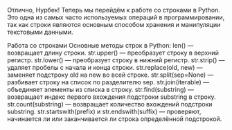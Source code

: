 Отлично, Нурбек! Теперь мы перейдём к работе со строками в Python. Это одна из самых часто используемых операций в программировании, так как строки являются основным способом хранения и манипуляции текстовыми данными.

Работа со строками
Основные методы строк в Python:
len() — возвращает длину строки.
str.upper() — преобразует строку в верхний регистр.
str.lower() — преобразует строку в нижний регистр.
str.strip() — удаляет пробелы с начала и конца строки.
str.replace(old, new) — заменяет подстроку old на new во всей строке.
str.split(sep=None) — разбивает строку на список по разделителю sep.
str.join(iterable) — объединяет элементы из списка в строку.
str.find(substring) — возвращает индекс первого вхождения подстроки substring в строку.
str.count(substring) — возвращает количество вхождений подстроки substring.
str.startswith(prefix) и str.endswith(suffix) — проверяют, начинается ли или заканчивается ли строка определённой подстрокой.